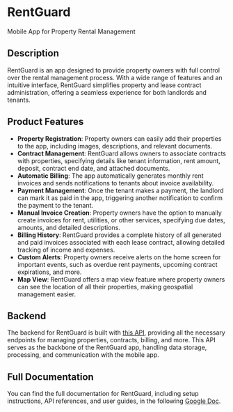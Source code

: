 # RentGuard  
Mobile App for Property Rental Management

## Description
RentGuard is an app designed to provide property owners with full control over the rental management process. With a wide range of features and an intuitive interface, RentGuard simplifies property and lease contract administration, offering a seamless experience for both landlords and tenants.

## Product Features  
- **Property Registration**: Property owners can easily add their properties to the app, including images, descriptions, and relevant documents.
- **Contract Management**: RentGuard allows owners to associate contracts with properties, specifying details like tenant information, rent amount, deposit, contract end date, and attached documents.
- **Automatic Billing**: The app automatically generates monthly rent invoices and sends notifications to tenants about invoice availability.
- **Payment Management**: Once the tenant makes a payment, the landlord can mark it as paid in the app, triggering another notification to confirm the payment to the tenant.
- **Manual Invoice Creation**: Property owners have the option to manually create invoices for rent, utilities, or other services, specifying due dates, amounts, and detailed descriptions.
- **Billing History**: RentGuard provides a complete history of all generated and paid invoices associated with each lease contract, allowing detailed tracking of income and expenses.
- **Custom Alerts**: Property owners receive alerts on the home screen for important events, such as overdue rent payments, upcoming contract expirations, and more.
- **Map View**: RentGuard offers a map view feature where property owners can see the location of all their properties, making geospatial management easier.

## Backend

The backend for RentGuard is built with [this API](https://github.com/dominon12/rent-guard-api), providing all the necessary endpoints for managing properties, contracts, billing, and more. This API serves as the backbone of the RentGuard app, handling data storage, processing, and communication with the mobile app.

## Full Documentation

You can find the full documentation for RentGuard, including setup instructions, API references, and user guides, in the following [Google Doc](https://docs.google.com/document/d/1_s0LDHGr3TBzUmQbwQHiWe2GVCw6FUHLYb5w9rmFa0Q/edit?usp=sharing).

